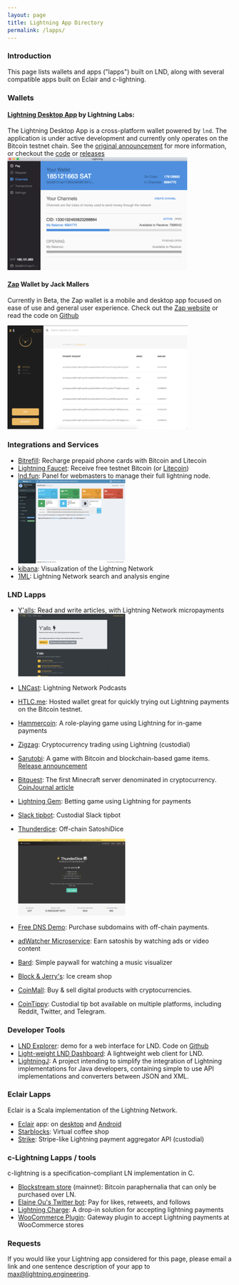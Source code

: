 ```yaml
---
layout: page
title: Lightning App Directory
permalink: /lapps/
---
```


### Introduction

This page lists wallets and apps ("lapps") built on LND, along with several
compatible apps built on Eclair and c-lightning.

### Wallets

#### [Lightning Desktop App](https://github.com/lightninglabs/lightning-app) by Lightning Labs:
The Lightning Desktop App is a cross-platform wallet powered by `lnd`. The
application is under active development and currently only operates on the
Bitcoin testnet chain. See the [original
announcement](https://blog.lightning.engineering/announcement/2017/10/12/test-blitz.html)
for more information, or checkout the
[code](https://github.com/lightninglabs/lightning-app) or 
[releases](https://github.com/lightninglabs/lightning-app/releases)
<img src="/assets/lapps/lnd_desktop_app.png" alt="Screenshot of Lightning Desktop
App Channel View" style="max-width: 80%;"/>

#### [Zap](https://zap.jackmallers.com/) Wallet by Jack Mallers
Currently in Beta, the Zap wallet is a mobile and desktop app focused on ease of
use and general user experience.
Check out the [Zap website](https://zap.jackmallers.com/) or read the code on
[Github](https://github.com/lightninglabs/lightning-app/releases) 

<img src="/assets/lapps/zap.png" alt="Zap Wallet payment request view" style="max-width: 80%;"/>

### Integrations and Services

* [Bitrefill](https://en.bitrefill.com/): Recharge prepaid phone cards with
  Bitcoin and Litecoin
* [Lightning Faucet](httos://faucet.lightning.community/): Receive free testnet
  Bitcoin (or [Litecoin](https://ltc.faucet.lightning.community/))
* [lnd.fun](http://lnd.fun/): Panel for webmasters to manage their full lightning node.
  <img src="/assets/lapps/lnd.fun.png" alt="Screenshot of lnd.fun dashboard home view" style="max-width: 50%;"/>
* [kibana](https://stats.preimage.net/): Visualization of the Lightning Network
* [1ML](https://1ml.com/): Lightning Network search and analysis engine

### LND Lapps

* [Y'alls](http://yalls.org/): Read and write articles, with Lightning Network
  micropayments
  <img src="/assets/lapps/yalls.png" alt="Screenshot of Yalls home view" style="max-width: 50%;"/>
* [LNCast](http://lncast.com/): Lightning Network Podcasts
* [HTLC.me](https://htlc.me/): Hosted wallet great for quickly trying out
  Lightning payments on the Bitcoin testnet.
* [Hammercoin](https://hammerco.in/): A role-playing game using Lightning for
  in-game payments
* [Zigzag](http://zigzag.bitlum.io/): Cryptocurrency trading using Lightning
  (custodial)
* [Sarutobi](https://play.google.com/store/apps/details?id=com.mandelduck.sarutobi):
  A game with Bitcoin and blockchain-based game items. [Release
  announcement](https://blog.indiesquare.me/sarutobi-android-release-and-cross-game-promotion-through-tokens-59a1c58cc7b1#.eaa1svobj)
* [Bitquest](http://bitquest.co/): The first Minecraft server denominated in
  cryptocurrency. [CoinJournal
  article](https://coinjournal.net/you-can-go-on-a-digital-treasure-hunt-for-bitcoin-in-minecraft/)
* [Lightning Gem](https://lightninggem.com/): Betting game using Lightning for
  payments
* [Slack tipbot](https://github.com/CryptoFR/ln-tip-slack): Custodial Slack
  tipbot
* [Thunderdice](http://thunderdice.ws/): Off-chain SatoshiDice

  <img src="/assets/lapps/thunderdice.png" alt="Screenshot of Thunder Dice Homepage" style="max-width: 50%;"/>
* [Free DNS Demo](http://freedns.lightning-network.ro/): Purchase subdomains
  with off-chain payments.
* [adWatcher Microservice](http://adwatcher.hopto.org:7777/): Earn satoshis by
  watching ads or video content
* [Bard](https://www.bard.fun/): Simple paywall for watching a music visualizer
* [Block & Jerry's](http://www.blockandjerrys.fun/): Ice cream shop
* [CoinMall](https://coinmall.com/): Buy & sell digital products with
  cryptocurrencies. 
* [CoinTippy](http://cointippy.com/): Custodial tip bot available on
  multiple platforms, including Reddit, Twitter, and Telegram.

### Developer Tools

* [LND Explorer](https://demo1.lndexplorer.com/): demo for a web interface for
  LND. Code on [Github](https://github.com/altangent/lnd-explorer)
* [Light-weight LND Dashboard](https://github.com/mably/lncli-web): A
  lightweight web client for LND.
* [LightningJ](http://www.lightningj.org/): A project intending to simplify the
  integration of Lightning implementations for Java developers, containing
  simple to use API implementations and converters between JSON and XML.

### Eclair Lapps

Eclair is a Scala implementation of the Lightning Network.

* [Eclair](https://github.com/ACINQ/eclair) app: on
  [desktop](https://github.com/ACINQ/eclair/releases) and
  [Android](https://play.google.com/store/apps/details?id=fr.acinq.eclair.wallet)
* [Starblocks](https://starblocks.acinq.co/#/): Virtual coffee shop
* [Strike](https://strike.acinq.co/#/): Stripe-like Lightning payment aggregator
  API (custodial)

### c-Lightning Lapps / tools

c-lightning is a specification-compliant LN implementation in C.

* [Blockstream store](https://store.blockstream.com/) (mainnet): Bitcoin
  paraphernalia that can only be purchased over LN.
* [Elaine Ou's Twitter bot](https://elaineou.com/shop/): Pay for likes,
  retweets, and follows
* [Lightning Charge](https://github.com/ElementsProject/lightning-charge): A
  drop-in solution for accepting lightning payments
* [WooCommerce
  Plugin](https://github.com/ElementsProject/woocommerce-gateway-lightning):
  Gateway plugin to accept Lightning payments at WooCommerce stores

### Requests
If you would like your Lightning app considered for this page, please email a
link and one sentence description of your app to
[max@lightning.engineering](mailto:max@lightning.engineering).
